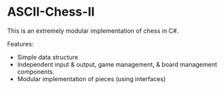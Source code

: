 # ASCII-Chess-II
This is an extremely modular implementation of chess in C#.

Features:
- Simple data structure
- Independent input & output, game management, & board management components.
- Modular implementation of pieces (using interfaces)
